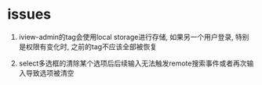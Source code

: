 # issues

1. iview-admin的tag会使用local storage进行存储, 如果另一个用户登录, 特别是权限有变化时, 之前的tag不应该全部被恢复

2. select多选框的清除某个选项后后续输入无法触发remote搜索事件或者再次输入导致选项被清空
